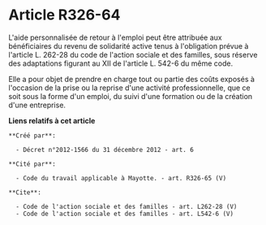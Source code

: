 # Article R326-64

L'aide personnalisée de retour à l'emploi peut être attribuée aux bénéficiaires du revenu de solidarité active tenus à
l'obligation prévue à l'article L. 262-28 du code de l'action sociale et des familles, sous réserve des adaptations figurant
au XII de l'article L. 542-6 du même code. 

Elle a pour objet de prendre en charge tout ou partie des coûts exposés à l'occasion de la prise ou la reprise d'une activité
professionnelle, que ce soit sous la forme d'un emploi, du suivi d'une formation ou de la création d'une entreprise.

**Liens relatifs à cet article**

	**Créé par**:

	  - Décret n°2012-1566 du 31 décembre 2012 - art. 6

	**Cité par**:

	  - Code du travail applicable à Mayotte. - art. R326-65 (V)

	**Cite**:

	  - Code de l'action sociale et des familles - art. L262-28 (V)
	  - Code de l'action sociale et des familles - art. L542-6 (V)
